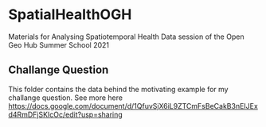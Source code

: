 # SpatialHealthOGH
Materials for Analysing Spatiotemporal Health Data session of the Open Geo Hub Summer School 2021

## Challange Question
This folder contains the data behind the motivating example for my challange question. See more here https://docs.google.com/document/d/1QfuvSjX6iL9ZTCmFsBeCakB3nEIJExd4RmDFjSKIcOc/edit?usp=sharing
